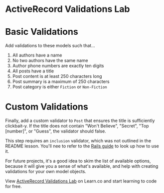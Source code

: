 # ActiveRecord Validations Lab

# Basic Validations

Add validations to these models such that...

1. All authors have a name
1. No two authors have the same name
1. Author phone numbers are exactly ten digits
1. All posts have a title
1. Post content is at least 250 characters long
1. Post summary is a maximum of 250 characters
1. Post category is either `Fiction` or `Non-Fiction`


# Custom Validations

Finally, add a custom validator to `Post` that ensures the title is sufficiently
clickbait-y. If the title does not contain "Won't Believe", "Secret", "Top
[number]", or "Guess", the validator should false.

This step requires an `inclusion` validator, which was not outlined in the
README lesson. You'll nee to refer to the [Rails guide][ar_validations] to look
up how to use it.

[ar_validations]: http://guides.rubyonrails.org/active_record_validations.html

For future projects, it's a good idea to skim the list of available options,
because it will give you a sense of what's available, and help with creating
validations for your own model objects.

<p data-visibility='hidden'>View <a href='https://learn.co/lessons/activerecord-validations-lab' title='ActiveRecord Validations Lab'>ActiveRecord Validations Lab</a> on Learn.co and start learning to code for free.</p>
